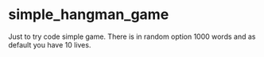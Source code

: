 # simple_hangman_game
Just to try code simple game.
There is in random option 1000 words and as default you have 10 lives.
